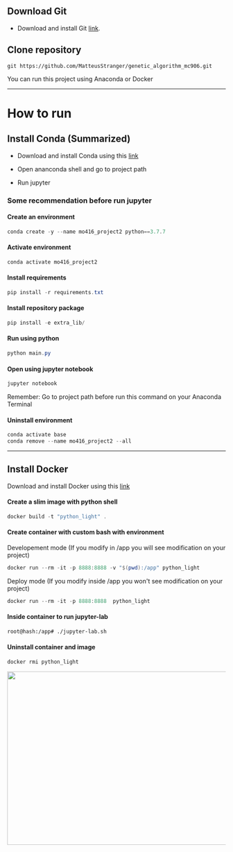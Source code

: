 ## Download Git

* Download and install Git [link](https://git-scm.com/).

## Clone repository
`````
git https://github.com/MatteusStranger/genetic_algorithm_mc906.git
`````



You can run this project using Anaconda or Docker

---

# How to run
## Install Conda (Summarized)

* Download and install Conda using this [link](https://docs.conda.io/projects/conda/en/latest/user-guide/install/index.html#installing-conda-on-a-system-that-has-other-python-installations-or-packages)

* Open ananconda shell and go to project path

* Run jupyter

###  Some recommendation before run jupyter

#### Create an environment
`````powershell
conda create -y --name mo416_project2 python==3.7.7 
`````

#### Activate environment
`````powershell
conda activate mo416_project2
`````

#### Install requirements
`````powershell
pip install -r requirements.txt
`````

#### Install repository package
`````powershell
pip install -e extra_lib/
`````

#### Run using python
`````powershell
python main.py
`````

#### Open using jupyter notebook

`````powershell
jupyter notebook
`````
Remember: Go to project path before run this command on your Anaconda Terminal


#### Uninstall environment
`````powershell
conda activate base
conda remove --name mo416_project2 --all
`````

---

## Install Docker

  Download and install Docker using this [link](https://www.docker.com/products/docker-desktop)

#### Create a slim image with python shell

`````powershell
docker build -t "python_light" .
`````

#### Create container with custom bash with environment
Developement mode (If you modify in /app you will see modification on your project)
`````powershell
docker run --rm -it -p 8888:8888 -v "$(pwd):/app" python_light
`````

Deploy mode (If you modify inside /app you won't see modification on your project)
`````powershell
docker run --rm -it -p 8888:8888  python_light
`````

#### Inside container to run jupyter-lab 

`````bash
root@hash:/app# ./jupyter-lab.sh
`````

#### Uninstall container and image 
`````powershell
docker rmi python_light
`````

<img src="https://media.githubusercontent.com/media/MatteusStranger/genetic_algorithm_mc906/assets/assets/gif/example.gif" width="800" height="400"/>
